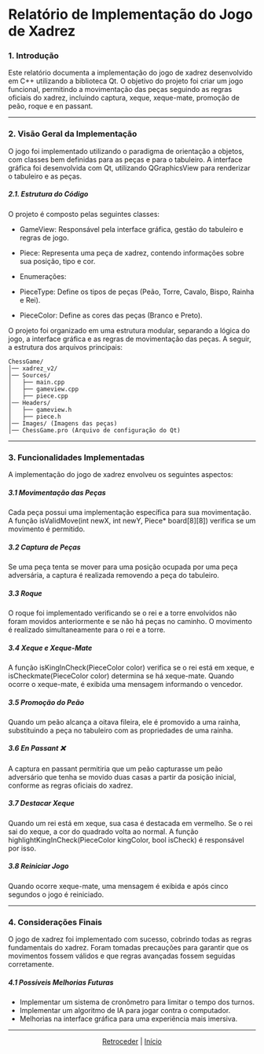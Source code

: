 # Relatório de Implementação do Jogo de Xadrez

### 1. Introdução
Este relatório documenta a implementação do jogo de xadrez desenvolvido em C++ utilizando a biblioteca Qt. O objetivo do projeto foi criar um jogo funcional, permitindo a movimentação das peças seguindo as regras oficiais do xadrez, incluindo captura, xeque, xeque-mate, promoção de peão, roque e en passant.

---

### 2. Visão Geral da Implementação
O jogo foi implementado utilizando o paradigma de orientação a objetos, com classes bem definidas para as peças e para o tabuleiro. A interface gráfica foi desenvolvida com Qt, utilizando QGraphicsView para renderizar o tabuleiro e as peças.

##### 2.1. Estrutura do Código
O projeto é composto pelas seguintes classes:

 - GameView: Responsável pela interface gráfica, gestão do tabuleiro e regras de jogo.

 - Piece: Representa uma peça de xadrez, contendo informações sobre sua posição, tipo e cor.

 - Enumerações:

  - PieceType: Define os tipos de peças (Peão, Torre, Cavalo, Bispo, Rainha e Rei).

  - PieceColor: Define as cores das peças (Branco e Preto).

O projeto foi organizado em uma estrutura modular, separando a lógica do jogo, a interface gráfica e as regras de movimentação das peças. A seguir, a estrutura dos arquivos principais:
````
ChessGame/
│── xadrez_v2/
│── Sources/
│   ├── main.cpp
│   ├── gameview.cpp
│   ├── piece.cpp
│── Headers/
│   ├── gameview.h
│   ├── piece.h
│── Images/ (Imagens das peças)
│── ChessGame.pro (Arquivo de configuração do Qt)
````

---

### 3. Funcionalidades Implementadas
A implementação do jogo de xadrez envolveu os seguintes aspectos:

##### 3.1 Movimentação das Peças
Cada peça possui uma implementação específica para sua movimentação. A função isValidMove(int newX, int newY, Piece* board[8][8]) verifica se um movimento é permitido.

##### 3.2 Captura de Peças
Se uma peça tenta se mover para uma posição ocupada por uma peça adversária, a captura é realizada removendo a peça do tabuleiro.

##### 3.3 Roque
O roque foi implementado verificando se o rei e a torre envolvidos não foram movidos anteriormente e se não há peças no caminho. O movimento é realizado simultaneamente para o rei e a torre.

##### 3.4 Xeque e Xeque-Mate
A função isKingInCheck(PieceColor color) verifica se o rei está em xeque, e isCheckmate(PieceColor color) determina se há xeque-mate. Quando ocorre o xeque-mate, é exibida uma mensagem informando o vencedor.

##### 3.5 Promoção do Peão
Quando um peão alcança a oitava fileira, ele é promovido a uma rainha, substituindo a peça no tabuleiro com as propriedades de uma rainha.

##### 3.6 En Passant ❌
A captura en passant permitiria que um peão capturasse um peão adversário que tenha se movido duas casas a partir da posição inicial, conforme as regras oficiais do xadrez.

##### 3.7 Destacar Xeque
Quando um rei está em xeque, sua casa é destacada em vermelho. Se o rei sai do xeque, a cor do quadrado volta ao normal.
A função highlightKingInCheck(PieceColor kingColor, bool isCheck) é responsável por isso.

##### 3.8 Reiniciar Jogo
Quando ocorre xeque-mate, uma mensagem é exibida e após cinco segundos o jogo é reiniciado.

---

### 4. Considerações Finais
O jogo de xadrez foi implementado com sucesso, cobrindo todas as regras fundamentais do xadrez. Foram tomadas precauções para garantir que os movimentos fossem válidos e que regras avançadas fossem seguidas corretamente.

##### 4.1 Possíveis Melhorias Futuras

 - Implementar um sistema de cronômetro para limitar o tempo dos turnos.
 - Implementar um algoritmo de IA para jogar contra o computador.
 - Melhorias na interface gráfica para uma experiência mais imersiva.

---

<div align="center">

[Retroceder](projeto.md) | [Início](analise.md)

</div>
